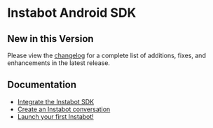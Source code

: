 # Instabot Android SDK

## New in this Version
Please view the [changelog](https://github.com/ROKOLabs/ROKO.Mobi-Android/blob/master/CHANGELOG.md) for a complete list of additions, fixes, and enhancements in the latest release.

## Documentation
* <a href="https://docs.instabot.io/docs/android-basic-setup" target="_blank">Integrate the Instabot SDK</a>
* <a href="https://docs.instabot.io/docs/quick-start" target="_blank">Create an Instabot conversation</a>
* <a href="https://docs.instabot.io/docs/android-launch-instabot-on-app-open" target="_blank">Launch your first Instabot!</a>
